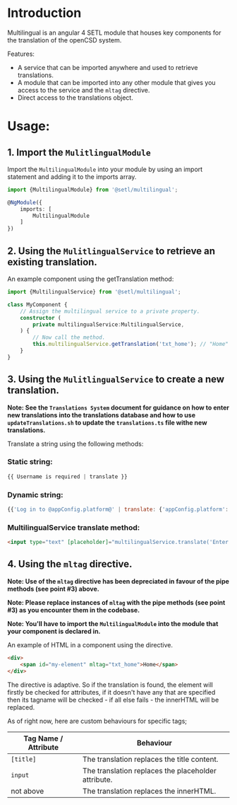 # Introduction
Multilingual is an angular 4 SETL module that houses key components for the translation of the openCSD system.

Features:
* A service that can be imported anywhere and used to retrieve translations.
* A module that can be imported into any other module that gives you access to the service and the `mltag` directive.
* Direct access to the translations object.

# Usage:
## 1. Import the `MulitlingualModule`

Import the `MultilingualModule` into your module by using an import statement and adding it to the imports array.

```typescript
import {MultilingualModule} from '@setl/multilingual';

@NgModule({
    imports: [
        MultilingualModule
    ]
})
```

## 2. Using the `MulitlingualService` to retrieve an existing translation.

An example component using the getTranslation method:

```typescript
import {MultilingualService} from '@setl/multilingual';

class MyComponent {
    // Assign the multilingual service to a private property.
    constructor (
        private multilingualService:MultilingualService,
    ) {
        // Now call the method.
        this.multilingualService.getTranslation('txt_home'); // "Home"
    }
}
```

## 3. Using the `MulitlingualService` to create a new translation.

**Note: See the `Translations System` document for guidance on how to enter new translations into the translations database and how to use `updateTranslations.sh` to update the `translations.ts` file withe new translations.**

Translate a string using the following methods:


### Static string: 

```javascript
{{ Username is required | translate }}
```

### Dynamic string: 

```javascript
{{'Log in to @appConfig.platform@' | translate: {'appConfig.platform': appConfig.platform} }}
```

### MultilingualService translate method:

```html
<input type="text" [placeholder]="multilingualService.translate('Enter your username')">
```

## 4. Using the `mltag` directive.

**Note: Use of the `mltag` directive has been depreciated in favour of the pipe methods (see point #3) above.**

**Note: Please replace instances of `mltag` with the pipe methods (see point #3) as you encounter them in the codebase.**

**Note: You'll have to import the `MultilingualModule` into the module that your component is declared in.**

An example of HTML in a component using the directive.

```html
<div>
    <span id="my-element" mltag="txt_home">Home</span>
</div>
```

The directive is adaptive. So if the translation is found, the element will firstly be checked for attributes, if it doesn't have any that are specified then its tagname will be checked - if all else fails - the innerHTML will be replaced.

As of right now, here are custom behaviours for specific tags;

| Tag Name / Attribute   | Behaviour                                           |
|------------|-----------------------------------------------------|
| `[title]`  | The translation replaces the title content.         |
| `input`    | The translation replaces the placeholder attribute. |
| not above  | The translation replaces the innerHTML.             |
